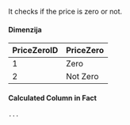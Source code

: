 It checks if the price is zero or not.

#### Dimenzija

| **PriceZeroID** | **PriceZero** |
|:---|:---|
| 1 | Zero |
| 2 | Not Zero |


#### Calculated Column in Fact

```dax
...
```